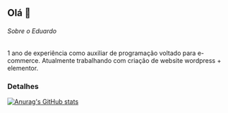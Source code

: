 ## Olá 👋

###### Sobre o Eduardo
1 ano de experiência como auxiliar de programação voltado para e-commerce. Atualmente trabalhando com criação de website wordpress + elementor.

### Detalhes

[![Anurag's GitHub stats](httpsgithub-readme-stats.vercel.appapiusername=EduardoCavichioli&show_icons=true&theme=dark)](httpsgithub.comanuraghazragithub-readme-stats)
